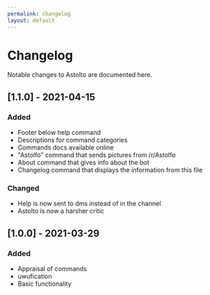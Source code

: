 ```yaml
---
permalink: changelog
layout: default
---
```


# Changelog
Notable changes to Astolto are documented here.

## [1.1.0] - 2021-04-15

### Added
- Footer below help command
- Descriptions for command categories
- Commands docs available online
- "Astolfo" command that sends pictures from /r/Astolfo
- About command that gives info about the bot
- Changelog command that displays the information from this file

### Changed
- Help is now sent to dms instead of in the channel
- Astolto is now a harsher critic

## [1.0.0] - 2021-03-29

### Added
- Appraisal of commands
- uwufication
- Basic functionality

